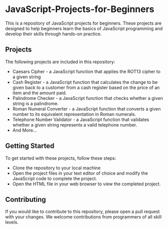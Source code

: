 # JavaScript-Projects-for-Beginners
This is a repository of JavaScript projects for beginners. These projects are designed to help beginners learn the basics of JavaScript programming and develop their skills through hands-on practice.

## Projects
The following projects are included in this repository:
- Caesars Cipher - a JavaScript function that applies the ROT13 cipher to a given string
- Cash Register -  a JavaScript function that calculates the change to be given back to a customer from a cash register based on the price of an item and the amount paid.
- Palindrome Checker - a JavaScript function that checks whether a given string is a palindrome.
- Roman Numeral Converter -  a JavaScript function that converts a given number to its equivalent representation in Roman numerals.
- Telephone Number Validator - a JavaScript function that validates whether a given string represents a valid telephone number.
- And More...

## Getting Started
To get started with these projects, follow these steps:

- Clone the repository to your local machine
- Open the project files in your text editor of choice and modify the JavaScript code to complete the project.
- Open the HTML file in your web browser to view the completed project.

## Contributing
If you would like to contribute to this repository, please open a pull request with your changes. We welcome contributions from programmers of all skill levels.
